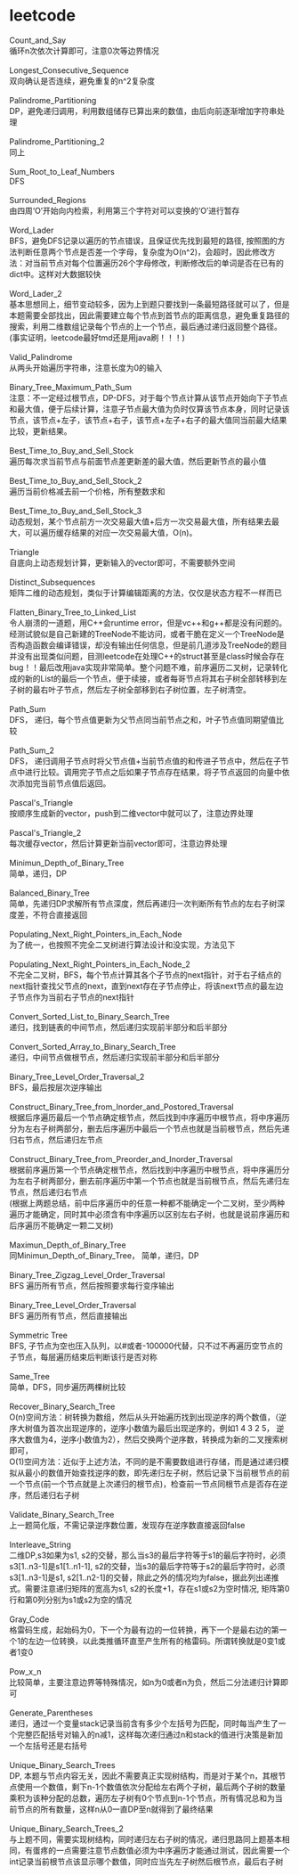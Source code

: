 leetcode
========
Count_and_Say <br>
循环n次依次计算即可，注意0次等边界情况 <br>
<br>
Longest_Consecutive_Sequence <br>
双向确认是否连续，避免重复的n^2复杂度 <br>
<br>
Palindrome_Partitioning <br>
DP，避免递归调用，利用数组储存已算出来的数值，由后向前逐渐增加字符串处理 <br>
<br>
Palindrome_Partitioning_2<br>
同上 <br>
<br>
Sum_Root_to_Leaf_Numbers <br>
DFS <br>
<br>
Surrounded_Regions <br>
由四周‘O’开始向内检索，利用第三个字符对可以变换的‘O’进行暂存 <br>
<br>
Word_Lader <br>
BFS，避免DFS记录以遍历的节点错误，且保证优先找到最短的路径,  按照图的方法判断任意两个节点是否差一个字母，复杂度为O(n^2)，会超时，因此修改方法：对当前节点对每个位置遍历26个字母修改，判断修改后的单词是否在已有的dict中。这样对大数据较快 <br>
<br>
Word_Lader_2 <br>
基本思想同上，细节变动较多，因为上到题只要找到一条最短路径就可以了，但是本题需要全部找出，因此需要建立每个节点到首节点的距离信息，避免重复路径的搜索，利用二维数组记录每个节点的上一个节点，最后通过递归返回整个路径。(事实证明，leetcode最好tmd还是用java刷！！！) <br>
<br>
Valid_Palindrome <br>
从两头开始遍历字符串，注意长度为0的输入 <br>
<br>
Binary_Tree_Maximum_Path_Sum <br>
注意：不一定经过根节点，DP-DFS，对于每个节点计算从该节点开始向下子节点和最大值，便于后续计算，注意子节点最大值为负时仅算该节点本身，同时记录该节点，该节点+左子，该节点+右子，该节点+左子+右子的最大值同当前最大结果比较，更新结果。 <br>
<br>
Best_Time_to_Buy_and_Sell_Stock <br>
遍历每次求当前节点与前面节点差更新差的最大值，然后更新节点的最小值 <br>
<br>
Best_Time_to_Buy_and_Sell_Stock_2 <br>
遍历当前价格减去前一个价格，所有整数求和 <br>
<br>
Best_Time_to_Buy_and_Sell_Stock_3 <br>
动态规划，某个节点前方一次交易最大值+后方一次交易最大值，所有结果去最大，可以遍历缓存结果的对应一次交易最大值，O(n)。 <br>
<br>
Triangle <br>
自底向上动态规划计算，更新输入的vector即可，不需要额外空间 <br>
<br>
Distinct_Subsequences <br>
矩阵二维的动态规划，类似于计算编辑距离的方法，仅仅是状态方程不一样而已 <br>
<br>
Flatten_Binary_Tree_to_Linked_List <br>
令人崩溃的一道题，用C++会runtime error，但是vc++和g++都是没有问题的。经测试貌似是自己新建的TreeNode不能访问，或者干脆在定义一个TreeNode是否构造函数会编译错误，却没有输出任何信息，但是前几道涉及TreeNode的题目并没有出现类似问题，目测leetcode在处理C++的struct甚至是class时候会存在bug！！最后改用java实现非常简单。整个问题不难，前序遍历二叉树，记录转化成的新的List的最后一个节点，便于续接，或者每哥节点将其右子树全部转移到左子树的最右叶子节点，然后左子树全部移到右子树位置，左子树清空。 <br>
<br>
Path_Sum <br>
DFS， 递归，每个节点值更新为父节点同当前节点之和，叶子节点值同期望值比较 <br>
<br>
Path_Sum_2 <br>
DFS， 递归调用子节点时将父节点值+当前节点值的和传进子节点中，然后在子节点中进行比较。调用完子节点之后如果子节点存在结果，将子节点返回的向量中依次添加完当前节点值后返回。 <br>
<br>
Pascal's_Triangle <br>
按顺序生成新的vector，push到二维vector中就可以了，注意边界处理 <br>
<br>
Pascal's_Triangle_2 <br>
每次缓存vector，然后计算更新当前vector即可，注意边界处理 <br>
<br>
Minimun_Depth_of_Binary_Tree <br>
简单，递归，DP <br>
<br>
Balanced_Binary_Tree <br>
简单，先递归DP求解所有节点深度，然后再递归一次判断所有节点的左右子树深度差，不符合直接返回 <br>
<br>
Populating_Next_Right_Pointers_in_Each_Node <br>
为了统一，也按照不完全二叉树进行算法设计和没实现，方法见下 <br>
<br>
Populating_Next_Right_Pointers_in_Each_Node_2 <br>
不完全二叉树，BFS，每个节点计算其各个子节点的next指针，对于右子结点的next指针查找父节点的next，直到next存在子节点停止，将该next节点的最左边子节点作为当前右子节点的next指针 <br>
<br>
Convert_Sorted_List_to_Binary_Search_Tree <br>
递归，找到链表的中间节点，然后递归实现前半部分和后半部分 <br>
<br>
Convert_Sorted_Array_to_Binary_Search_Tree <br>
递归，中间节点做根节点，然后递归实现前半部分和后半部分 <br>
<br>
Binary_Tree_Level_Order_Traversal_2 <br>
BFS，最后按层次逆序输出 <br>
<br>
Construct_Binary_Tree_from_Inorder_and_Postored_Traversal <br>
根据后序遍历最后一个节点确定根节点，然后找到中序遍历中根节点，将中序遍历分为左右子树两部分，删去后序遍历中最后一个节点也就是当前根节点，然后先递归右节点，然后递归左节点 <br>
<br>
Construct_Binary_Tree_from_Preorder_and_Inorder_Traversal <br>
根据前序遍历第一个节点确定根节点，然后找到中序遍历中根节点，将中序遍历分为左右子树两部分，删去前序遍历中第一个节点也就是当前根节点，然后先递归左节点，然后递归右节点 <br>
(根据上两题总结，前中后序遍历中的任意一种都不能确定一个二叉树，至少两种遍历才能确定，同时其中必须含有中序遍历以区别左右子树，也就是说前序遍历和后序遍历不能确定一颗二叉树)  <br>
<br>
Maximun_Depth_of_Binary_Tree <br>
同Minimun_Depth_of_Binary_Tree， 简单，递归，DP <br>
<br>
Binary_Tree_Zigzag_Level_Order_Traversal <br>
BFS 遍历所有节点，然后按照要求每行变序输出 <br>
<br>
Binary_Tree_Level_Order_Traversal <br>
BFS 遍历所有节点，然后直接输出 <br>
<br>
Symmetric Tree <br>
BFS, 子节点为空也压入队列，以#或者-100000代替，只不过不再遍历空节点的子节点，每层遍历结束后判断该行是否对称 <br>
<br>
Same_Tree <br>
简单，DFS，同步遍历两棵树比较 <br>
<br>
Recover_Binary_Search_Tree <br>
O(n)空间方法：树转换为数组，然后从头开始遍历找到出现逆序的两个数值，（逆序大树值为首次出现逆序的，逆序小数值为最后出现逆序的，例如1 4 3 2 5， 逆序大数值为4，逆序小数值为2），然后交换两个逆序数，转换成为新的二叉搜索树即可，<br>
O(1)空间方法：近似于上述方法，不同的是不需要数组进行存储，而是通过递归模拟从最小的数值开始查找逆序的数，即先递归左子树，然后记录下当前根节点的前一个节点(前一个节点就是上次递归的根节点)，检查前一节点同根节点是否存在逆序，然后递归右子树 <br>
<br>
Validate_Binary_Search_Tree <br>
上一题简化版，不需记录逆序数位置，发现存在逆序数直接返回false <br>
<br>
Interleave_String <br>
二维DP,s3如果为s1, s2的交替，那么当s3的最后字符等于s1的最后字符时，必须s3[1..n3-1]是s1[1..n1-1], s2的交替，当s3的最后字符等于s2的最后字符时，必须s3[1..n3-1]是s1, s2[1..n2-1]的交替，除此之外的情况均为false，据此列出递推式。需要注意递归矩阵的宽高为s1, s2的长度+1，存在s1或s2为空时情况, 矩阵第0行和第0列分别为s1或s2为空的情况 <br>
<br>
Gray_Code <br>
格雷码生成，起始码为0，下一个为最有边的一位转换，再下一个是最右边的第一个1的左边一位转换，以此类推循环直至产生所有的格雷码。所谓转换就是0变1或者1变0 <br>
<br>
Pow_x_n <br>
比较简单，主要注意边界等特殊情况，如n为0或者n为负，然后二分法递归计算即可 <br>
<br>
Generate_Parentheses <br>
递归，通过一个变量stack记录当前含有多少个左括号为匹配，同时每当产生了一个完整匹配括号对输入的n减1，这样每次递归通过n和stack的值进行决策是新加一个左括号还是右括号 <br>
<br>
Unique_Binary_Search_Trees <br>
DP, 本题与节点内容无关，因此不需要真正实现树结构，而是对于某个n，其根节点使用一个数值，剩下n-1个数值依次分配给左右两个子树，最后两个子树的数量乘积为该种分配的总数，遍历左子树有0个节点到n-1个节点，所有情况总和为当前节点的所有数量，这样n从0一直DP至n就得到了最终结果 <br>
<br>
Unique_Binary_Search_Trees_2 <br>
与上题不同，需要实现树结构，同时递归左右子树的情况，递归思路同上题基本相同，有蛋疼的一点需要注意节点数值必须为中序遍历才能通过测试，因此需要一个int记录当前根节点该显示哪个数值，同时应当先左子树然后根节点，最后右子树 <br>
<br>